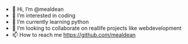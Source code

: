 - 👋 Hi, I’m @mealdean
- 👀 I’m interested in coding
- 🌱 I’m currently learning python
- 💞️ I’m looking to collaborate on reallife projects like webdevelopment
- 📫 How to reach me https://github.com/mealdean

<!---
mealdean/mealdean is a ✨ special ✨ repository because its `README.md` (this file) appears on your GitHub profile.
You can click the Preview link to take a look at your changes.
--->
